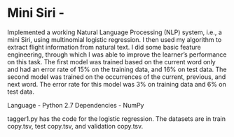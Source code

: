 # Mini Siri - 

Implemented a working Natural Language Processing (NLP) system, i.e., a mini Siri, using multinomial logistic regression. I then used my algorithm to extract flight information
from natural text. I did some basic feature engineering, through which I was able to improve the learner’s performance on this task.
The first model was trained based on the current word only and had an error rate of 15% on the training data, and 16% on test data.
The second model was trained on the occurrences of the current, previous, and next word. The error rate for this model was 3% on training data and 6% on test data.

Language - Python 2.7
Dependencies - NumPy


tagger1.py has the code for the logistic regression. 
The datasets are in train copy.tsv, test copy.tsv, and validation copy.tsv.

